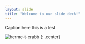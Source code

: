 ```yaml
---
layout: slide
title: "Welcome to our slide deck!"
---
```


Caption here this is a test

![herme-t-crabb](https://octodex.github.com/images/herme-t-crabb.png)
{: .center}
